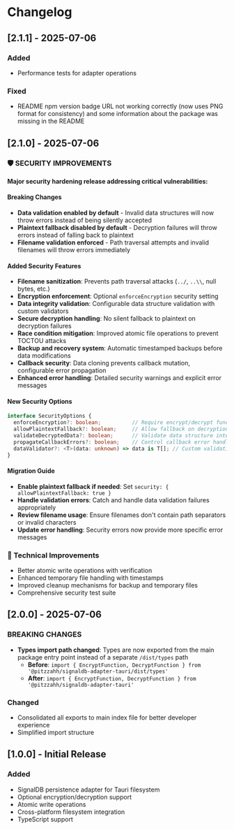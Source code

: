 # Changelog

## [2.1.1] - 2025-07-06

### Added
- Performance tests for adapter operations

### Fixed
- README npm version badge URL not working correctly (now uses PNG format for consistency) and some information about the package was missing in the README

## [2.1.0] - 2025-07-06

### 🛡️ SECURITY IMPROVEMENTS

**Major security hardening release addressing critical vulnerabilities:**

#### Breaking Changes
- **Data validation enabled by default** - Invalid data structures will now throw errors instead of being silently accepted
- **Plaintext fallback disabled by default** - Decryption failures will throw errors instead of falling back to plaintext
- **Filename validation enforced** - Path traversal attempts and invalid filenames will throw errors immediately

#### Added Security Features
- **Filename sanitization**: Prevents path traversal attacks (`../`, `..\\`, null bytes, etc.)
- **Encryption enforcement**: Optional `enforceEncryption` security setting
- **Data integrity validation**: Configurable data structure validation with custom validators
- **Secure decryption handling**: No silent fallback to plaintext on decryption failures
- **Race condition mitigation**: Improved atomic file operations to prevent TOCTOU attacks
- **Backup and recovery system**: Automatic timestamped backups before data modifications
- **Callback security**: Data cloning prevents callback mutation, configurable error propagation
- **Enhanced error handling**: Detailed security warnings and explicit error messages

#### New Security Options
```typescript
interface SecurityOptions {
  enforceEncryption?: boolean;          // Require encrypt/decrypt functions
  allowPlaintextFallback?: boolean;     // Allow fallback on decryption failure
  validateDecryptedData?: boolean;      // Validate data structure integrity
  propagateCallbackErrors?: boolean;    // Control callback error handling
  dataValidator?: <T>(data: unknown) => data is T[]; // Custom validation
}
```

#### Migration Guide
- **Enable plaintext fallback if needed**: Set `security: { allowPlaintextFallback: true }`
- **Handle validation errors**: Catch and handle data validation failures appropriately
- **Review filename usage**: Ensure filenames don't contain path separators or invalid characters
- **Update error handling**: Security errors now provide more specific error messages

### 🔧 Technical Improvements
- Better atomic write operations with verification
- Enhanced temporary file handling with timestamps
- Improved cleanup mechanisms for backup and temporary files
- Comprehensive security test suite

## [2.0.0] - 2025-07-06

### BREAKING CHANGES

- **Types import path changed**: Types are now exported from the main package entry point instead of a separate `/dist/types` path
  - **Before**: `import { EncryptFunction, DecryptFunction } from '@pitzzahh/signaldb-adapter-tauri/dist/types'`
  - **After**: `import { EncryptFunction, DecryptFunction } from '@pitzzahh/signaldb-adapter-tauri'`

### Changed
- Consolidated all exports to main index file for better developer experience
- Simplified import structure

## [1.0.0] - Initial Release

### Added
- SignalDB persistence adapter for Tauri filesystem
- Optional encryption/decryption support
- Atomic write operations
- Cross-platform filesystem integration
- TypeScript support

